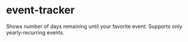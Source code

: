 # event-tracker

Shows number of days remaining until your favorite event.
Supports only yearly-recurring events.
